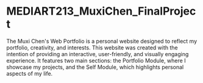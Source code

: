 # MEDIART213_MuxiChen_FinalProject
The Muxi Chen's Web Portfolio is a personal website designed to reflect my portfolio, creativity, and interests. This website was created with the intention of providing an interactive, user-friendly, and visually engaging experience. It features two main sections: the Portfolio Module, where I showcase my projects, and the Self Module, which highlights personal aspects of my life. 
